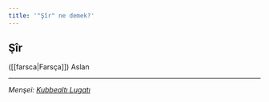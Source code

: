 ```yaml
---
title: '"Şîr" ne demek?'
---
```


## Şîr
([[farsca|Farsça]]) Aslan

---
*Menşei: [Kubbealtı Lugatı](https://lugatim.com/s/sir)*